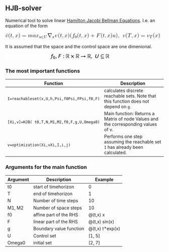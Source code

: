 ## HJB-solver 

Numerical tool to solve linear [Hamilton Jacobi Bellman Equations](https://en.wikipedia.org/wiki/Hamilton%E2%80%93Jacobi%E2%80%93Bellman_equation). I.e. an equation of the form

![\dot{v}(t,x)=\nabla_xv(t,x)(f_0(t,x)+F(t,x)u), \ v(T,x)=v_T(x)](pictures/HJB.gif)


It is assumed that the space and the control space are one dimenional.

![f_0,F:\mathbb{R}\times \mathbb{R} \rightarrow \mathbb{R},\ U\subseteq \mathbb{R} ](pictures/f0-f.jpg)

### The most important functions

Function  | Description
------------- | -------------
`I=reachableset(x,U,h,Psi,f0Psi,FPsi,f0,F)`  | calculates discrete reachable sets. Note that this function does not depend on `g`.
`[Xi,v]=HJB( t0,T,N,M1,M2,f0,F,g,U,Omega0)`   | Main function: Returns a Matrix of node Values and the corresponding values of v.
`v=optimization(Xi,vXi,I,i,j)` | Performs one step assuming the reachable set `I` has already been calculated.

### Arguments for the main function

Argument | Description | Example
------- | ---------- | --------
t0      | start of timehorizon  | 0
T       | end of timehorizon | 1
N       | Number of time steps | 10
M1, M2  | Number of space steps | 10
f0      | affine part of the RHS | @(t,x) x
F       | linear part of the RHS | @(t,x) sin(x)
g       | Boundary value function | @(t,x) t*exp(x)
U       | Control set | [1, 5]
Omega0  | initial set | [2, 7]
